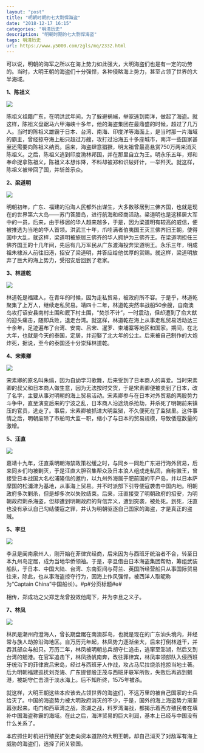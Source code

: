 ```yaml
---
layout: "post"
title: "明朝时期的七大剽悍海盗"
date: "2018-12-17 16:15"
categories: "明清历史"
description: "明朝时期的七大剽悍海盗"
tags: 明清历史
url: https://www.y5000.com/zgls/mq/2332.html
---
```






可以说，明朝的海军之所以在海上势力如此强大，大明海盗们也是有一定的功劳的。当时，大明王朝的海盗们十分强悍，各种侵略海上势力，甚至占领了世界的大半海域。

**1、陈祖义**

[![](https://img.y5000.com/uploads/allimg/160413/4-1604131F23KS.jpg)](https://www.y5000.com)

陈祖义祖籍广东，在明洪武年间，为了躲避祸端，举家逃到南洋，做起了海盗。就这样，陈祖义盘踞马六甲海峡十多年，他的海盗集团在最鼎盛的时候，超过了几万人。当时的陈祖义雄霸于日本、台湾、南海、印度洋等海面上，是当时那一片海域的霸主，曾经掠夺海上船只超过万艘，攻打过沿海五十多座城市，南洋一些国家甚至还需要向陈祖义纳贡。后来，海盗肆意猖獗，明太祖曾最高悬赏750万两来消灭陈祖义。之后，陈祖义逃到印度渤林邦国，并在那里自立为王。明永乐五年，郑和奉命捉拿陈祖义，陈祖义本想诈降，不料却被郑和识破奸计，一举歼灭。就这样，陈祖义被带回了国，并斩首示众。

**2、梁道明**

[![](https://img.y5000.com/uploads/allimg/160413/4-1604131F323222.jpg)](https://www.y5000.com/)

明朝初年，广东、福建的沿海人民都外出谋生，大多数移居到三佛齐国，也就是现在的世界第六大岛——苏门答腊岛，进行航海和经商活动。梁道明也是这移居大军中的一员，后来，由于移居的华人越来越多，于是，因为梁道明有较高的威信，便被推选为当地的华人首领。洪武三十年，爪哇满者伯夷国王灭三佛齐旧王朝，使得国中大乱，就这样，梁道明被旅居三佛齐的华人拥护为三佛齐王。在梁道明担任三佛齐国王的十几年间，先后有几万军民从广东渡海投奔梁道明王。永乐三年，明成祖朱棣派人前往旧港，招安了梁道明，并答应给他优厚的赏赐。就这样，梁道明放弃了巨大的海上势力，受招安后回到了老家。

**3、林道乾**

![](https://img.y5000.com/uploads/allimg/160413/4-1604131F419128.jpg)

林道乾是福建人，在青年的时候，因为走私贸易，被政府所不容。于是乎，林道乾聚集了上万人，继续走私贸易。靖四十二年，林道乾突然率战船50余艘，自南澳岛攻打诏安县南村土围和厩下村土围，“焚杀不计”，一时震动，但却遭到了俞大猷的迎头痛击，随即兵败，退走台湾。就这样，林道乾在海上从事走私贸易活动达三十余年，足迹遍布了台湾、安南、吕宋、暹罗、柬埔寨等地区和国家。期间，在北大年，也就是今天的泰国，定居，并迎娶了北大年的公主。后来被自己制作的大炮炸死，据说，至今的泰国还十分崇拜林道乾。

**4、宋素卿**

![](https://img.y5000.com/uploads/allimg/160413/4-1604131F522156.jpg)

宋素卿的原名叫朱缟，因为自幼学习歌舞，后来受到了日本商人的喜爱。当时宋素卿的叔父和日本商人做生意，因为无法按时交货，于是宋素卿便被卖到了日本，改了名字，主要从事对明朝的海上贸易活动。宋素卿参与在日本对外贸易的两股势力斗争中，直至演变后来的宁波之乱，日本商人沿途烧杀抢劫，并杀死了明朝前来镇压的官员，逃走了。事后，宋素卿被抓进大明监狱，不久便死在了监狱里。这件事情之后，明朝废除了市舶司大监一职，缩小了与日本的贸易规模，导致倭寇数量的激增。

**5、汪直**

![](https://img.y5000.com/uploads/allimg/160413/4-1604131FKDT.jpg)

嘉靖十九年，汪直乘明朝海禁政策松缓之时，与同乡一同赴广东进行海外贸易，后来同乡们均被剿灭，于是汪直大胆召集帮众及日本浪人组成走私团，自称徽王，曾接受日本战国大名松浦隆信的邀约，以九州外海属于肥前国的平户岛，并以日本萨摩国的松浦津为基地，从事海上贸易。并不时派部下引导倭寇袭击中国内地。明朝政府多次剿杀，但是却多次以失败结束。后来，汪直接受了明朝政府的招安，为明朝政府剿杀海盗，但却遭到明朝政府的背信弃义，遭到突袭，被处死。到死，汪直也没有承认自己勾结倭寇之罪，并认为明朝驱逐自己国家的海盗，才是真正的盗贼。

**5、李旦**

![](https://img.y5000.com/uploads/allimg/160413/4-1604131FU1635.jpg)

李旦是闽南泉州人，刚开始在菲律宾经商，后来因为与西班牙统治者不合，转至日本九州岛定居，成为当地华侨领袖。于是，李旦借由日本海盗集团帮助，筹组武装船队，于日本、中国大陆、台湾、东南亚间与荷兰、英国所经营船只从事国际贸易往来，除此，也从事海盗掠夺行为，因海上作风强悍，被西洋人取昵称为“Captain
China”中国船长）。#p#分页标题#e#

相传，郑成功之父郑芝龙曾投效他麾下，并为李旦之义子。

**7、林凤**

![](https://img.y5000.com/uploads/allimg/160413/4-1604131G016492.jpg)

林凤是潮州府澄海人，曾长期盘踞在南澳群岛，也就是现在的广东汕头境内，并经常与族人劫掠沿海地区。自万历元年起，林凤势力逐渐坐大，后来打倒林道干，并吞其部众与船只。万历二年，林凤被明朝总兵胡守仁追击，逃窜至澎湖，然后又到台湾的魍港。在官军追击下，林凤扬帆南奔，改往菲律宾，林凤率领部队入侵西班牙统治下的菲律宾吕宋岛，经过与西班牙人作战，攻占马尼拉烧杀抢掠当地土著。后为明朝福建巡抚刘尧诲、广东提督殷正茂与西班牙联军所败，失败后再逃到魍港，被胡守仁击溃于淡水海上。后不知所终，1575年被杀。

就这样，大明王朝这些本应该去占领世界的海盗们，不远万里的被自己国家的士兵给灭了。中国的海盗势力被大明政府消灭的不少，于是，国外的海上海盗势力渐渐嚣张起来。屯门和西草湾之战，澎湖之战，料罗湾海战，都揭示着西方殖民者在填补中国海盗称霸的海域。在此之后，海洋贸易的巨大利润，基本上已经与中国没有什么关系了。

本应抓住时机进行殖民扩张走向资本道路的大明王朝，却自己消灭了对敌军有海上威胁的海盗们，选择了闭关锁国。
